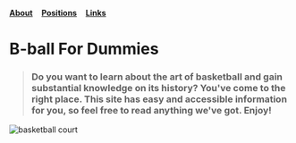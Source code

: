 
[**About**](about.md) 
&nbsp; &nbsp;[**Positions**](positions.md)
&nbsp; &nbsp;[**Links**](links.md)


# B-ball For Dummies
> ### Do you want to learn about the art of basketball and gain substantial knowledge on its history? You've come to the right place. This site has easy and accessible information for you, so feel free to read anything we've got. Enjoy!

<img src="https://images.rawpixel.com/image_800/czNmcy1wcml2YXRlL3Jhd3BpeGVsX2ltYWdlcy93ZWJzaXRlX2NvbnRlbnQvbHIvYTAxMC1tYXJrdXNzcGlza2UtZmViMTktbXNwXzE4MTJfNDAxOS5qcGc.jpg?s=6OgrOne2TEon00wJuqMYGDCYWffAgLEU669qVTBQioI" alt="basketball court">
